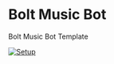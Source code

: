 # Bolt Music Bot
Bolt Music Bot Template

[![Setup](https://cdn.discordapp.com/attachments/908766665645375528/1113432172796317726/image_14.png)](https://jmusicbot.com/setup)
